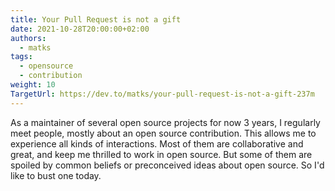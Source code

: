 ```yaml
---
title: Your Pull Request is not a gift
date: 2021-10-28T20:00:00+02:00
authors:
  - matks
tags:
  - opensource
  - contribution
weight: 10
TargetUrl: https://dev.to/matks/your-pull-request-is-not-a-gift-237m
---
```


As a maintainer of several open source projects for now 3 years, I regularly meet people, mostly about an open source contribution. This allows me to experience all kinds of interactions. Most of them are collaborative and great, and keep me thrilled to work in open source. But some of them are spoiled by common beliefs or preconceived ideas about open source. So I'd like to bust one today.

<!--more-->

